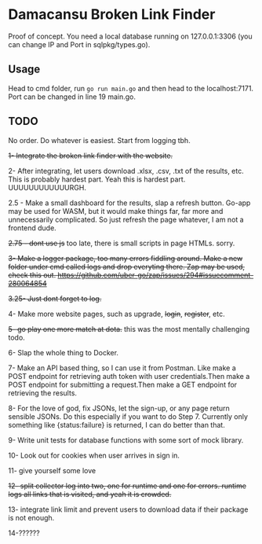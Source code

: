 # Damacansu Broken Link Finder

Proof of concept. You need a local database running on 127.0.0.1:3306 (you can change IP and Port in
sqlpkg/types.go).

## Usage

Head to cmd folder, run
``
go run main.go
``
and then head to the localhost:7171. Port can be changed in line 19 main.go.

## TODO
No order. Do whatever is easiest. Start from logging tbh.

~~1- Integrate the broken link finder with the website.~~

2- After integrating, let users download .xlsx, .csv, .txt of the results, etc. This is probably hardest part. Yeah this is hardest part. UUUUUUUUUUUURGH.

2.5 - Make a small dashboard for the results, slap a refresh button. Go-app may be used for WASM, 
but it would make things far, far more and unnecessarily complicated. So just refresh the page whatever,
I am not a frontend dude.

~~2.75 - dont use js~~ too late, there is small scripts in page HTMLs. sorry.

~~3- Make a logger package, too many errors fiddling around. Make a new folder under cmd called logs and 
drop everyting there. Zap may be used, check this out. https://github.com/uber-go/zap/issues/294#issuecomment-280064854~~

~~3.25- Just dont forget to log.~~

4- Make more website pages, such as upgrade, ~~login~~, ~~register~~, etc.

~~5- go play one more match at dota.~~ this was the most mentally challenging todo.

6- Slap the whole thing to Docker.

7- Make an API based thing, so I can use it from Postman. Like make a POST endpoint for retrieving auth token with
user credentials.Then make a POST endpoint for submitting a request.Then make a GET endpoint for retrieving the results. 

8- For the love of god, fix JSONs, let the sign-up, or any page return sensible JSONs. Do this especially if you
want to do Step 7. Currently only something like {status:failure} is returned, I can do better than that.

9- Write unit tests for database functions with some sort of mock library. 

10- Look out for cookies when user arrives in sign in. 

11- give yourself some love

~~12- split collector log into two, one for runtime and one for errors. runtime logs all links that is visited, and yeah it is crowded.~~

13- integrate link limit and prevent users to download data if their package is not enough. 

14-?????? 


